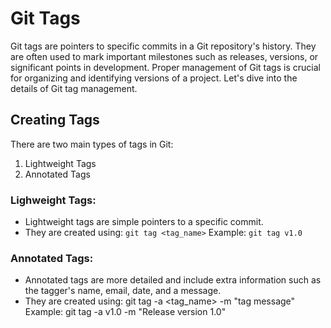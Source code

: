 # Git Tags

Git tags are pointers to specific commits in a Git repository's history. They are often used to mark important milestones such as releases, versions, or significant points in development. Proper management of Git tags is crucial for organizing and identifying versions of a project. Let's dive into the details of Git tag management.

## Creating Tags

There are two main types of tags in Git:
1. Lightweight Tags
2. Annotated Tags

### Lighweight Tags:
- Lightweight tags are simple pointers to a specific commit.
- They are created using:
            `git tag <tag_name>`
        Example: 
            `git tag v1.0`

### Annotated Tags:
- Annotated tags are more detailed and include extra information such as the tagger's name, email, date, and a message.
- They are created using:
            git tag -a <tag_name> -m "tag message"
        Example:
            git tag -a v1.0 -m "Release version 1.0"